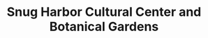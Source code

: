 ---
layout: repo
title: "Snug Harbor Cultural Center and Botanical Gardens"
id: 22629
permalink: repos/22629/
---